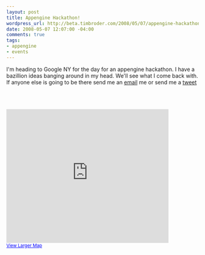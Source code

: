 ```yaml
--- 
layout: post
title: Appengine Hackathon!
wordpress_url: http://beta.timbroder.com/2008/05/07/appengine-hackathon/
date: 2008-05-07 12:07:00 -04:00
comments: true
tags: 
- appengine
- events
---
```

I'm heading to Google NY for the day for an appengine hackathon.  I have a bazillion ideas banging around in my head.  We'll see what I come back with.  If anyone else is going to be there send me an <a href="mailto:timothy.broder@gmail.com">email</a> me or send me a <a href="http://twitter.com/broderboy">tweet</a>

<br /><br />
<iframe width="425" height="350" frameborder="0" scrolling="no" marginheight="0" marginwidth="0" src="http://maps.google.com/maps?f=q&amp;hl=en&amp;geocode=&amp;q=76+Ninth+Avenue,+New+York,+NY+10011&amp;sll=40.71453,-74.00713&amp;sspn=0.208963,0.421944&amp;ie=UTF8&amp;ll=40.751744,-74.000387&amp;spn=0.003845,0.010042&amp;z=14&amp;iwloc=addr&amp;output=embed&amp;s=AARTsJoDQgUS9v87-vS4RU2Troiz51U6Qw"></iframe><br /><small><a href="http://maps.google.com/maps?f=q&amp;hl=en&amp;geocode=&amp;q=76+Ninth+Avenue,+New+York,+NY+10011&amp;sll=40.71453,-74.00713&amp;sspn=0.208963,0.421944&amp;ie=UTF8&amp;ll=40.751744,-74.000387&amp;spn=0.003845,0.010042&amp;z=14&amp;iwloc=addr&amp;source=embed" style="color:#0000FF;text-align:left">View Larger Map</a></small>
